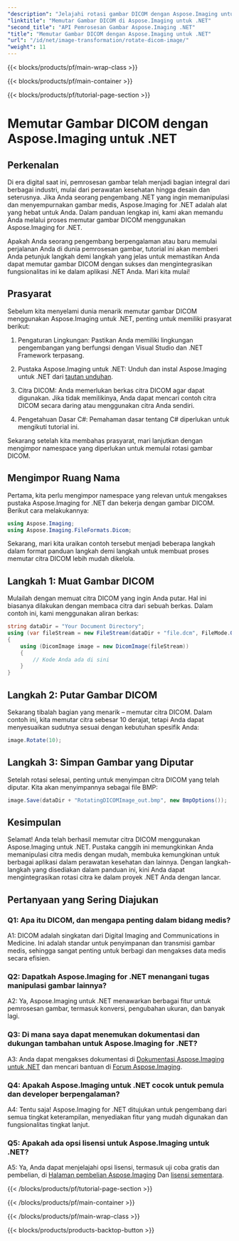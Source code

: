 ```yaml
---
"description": "Jelajahi rotasi gambar DICOM dengan Aspose.Imaging untuk .NET. Panduan langkah demi langkah untuk memanipulasi gambar medis."
"linktitle": "Memutar Gambar DICOM di Aspose.Imaging untuk .NET"
"second_title": "API Pemrosesan Gambar Aspose.Imaging .NET"
"title": "Memutar Gambar DICOM dengan Aspose.Imaging untuk .NET"
"url": "/id/net/image-transformation/rotate-dicom-image/"
"weight": 11
---
```


{{< blocks/products/pf/main-wrap-class >}}

{{< blocks/products/pf/main-container >}}

{{< blocks/products/pf/tutorial-page-section >}}

# Memutar Gambar DICOM dengan Aspose.Imaging untuk .NET

## Perkenalan

Di era digital saat ini, pemrosesan gambar telah menjadi bagian integral dari berbagai industri, mulai dari perawatan kesehatan hingga desain dan seterusnya. Jika Anda seorang pengembang .NET yang ingin memanipulasi dan menyempurnakan gambar medis, Aspose.Imaging for .NET adalah alat yang hebat untuk Anda. Dalam panduan lengkap ini, kami akan memandu Anda melalui proses memutar gambar DICOM menggunakan Aspose.Imaging for .NET.

Apakah Anda seorang pengembang berpengalaman atau baru memulai perjalanan Anda di dunia pemrosesan gambar, tutorial ini akan memberi Anda petunjuk langkah demi langkah yang jelas untuk memastikan Anda dapat memutar gambar DICOM dengan sukses dan mengintegrasikan fungsionalitas ini ke dalam aplikasi .NET Anda. Mari kita mulai!

## Prasyarat

Sebelum kita menyelami dunia menarik memutar gambar DICOM menggunakan Aspose.Imaging untuk .NET, penting untuk memiliki prasyarat berikut:

1. Pengaturan Lingkungan: Pastikan Anda memiliki lingkungan pengembangan yang berfungsi dengan Visual Studio dan .NET Framework terpasang.

2. Pustaka Aspose.Imaging untuk .NET: Unduh dan instal Aspose.Imaging untuk .NET dari [tautan unduhan](https://releases.aspose.com/imaging/net/).

3. Citra DICOM: Anda memerlukan berkas citra DICOM agar dapat digunakan. Jika tidak memilikinya, Anda dapat mencari contoh citra DICOM secara daring atau menggunakan citra Anda sendiri.

4. Pengetahuan Dasar C#: Pemahaman dasar tentang C# diperlukan untuk mengikuti tutorial ini.

Sekarang setelah kita membahas prasyarat, mari lanjutkan dengan mengimpor namespace yang diperlukan untuk memulai rotasi gambar DICOM.

## Mengimpor Ruang Nama

Pertama, kita perlu mengimpor namespace yang relevan untuk mengakses pustaka Aspose.Imaging for .NET dan bekerja dengan gambar DICOM. Berikut cara melakukannya:

```csharp
using Aspose.Imaging;
using Aspose.Imaging.FileFormats.Dicom;
```

Sekarang, mari kita uraikan contoh tersebut menjadi beberapa langkah dalam format panduan langkah demi langkah untuk membuat proses memutar citra DICOM lebih mudah dikelola.

## Langkah 1: Muat Gambar DICOM

Mulailah dengan memuat citra DICOM yang ingin Anda putar. Hal ini biasanya dilakukan dengan membaca citra dari sebuah berkas. Dalam contoh ini, kami menggunakan aliran berkas:

```csharp
string dataDir = "Your Document Directory";
using (var fileStream = new FileStream(dataDir + "file.dcm", FileMode.Open, FileAccess.Read))
{
    using (DicomImage image = new DicomImage(fileStream))
    {
        // Kode Anda ada di sini
    }
}
```

## Langkah 2: Putar Gambar DICOM

Sekarang tibalah bagian yang menarik – memutar citra DICOM. Dalam contoh ini, kita memutar citra sebesar 10 derajat, tetapi Anda dapat menyesuaikan sudutnya sesuai dengan kebutuhan spesifik Anda:

```csharp
image.Rotate(10);
```

## Langkah 3: Simpan Gambar yang Diputar

Setelah rotasi selesai, penting untuk menyimpan citra DICOM yang telah diputar. Kita akan menyimpannya sebagai file BMP:

```csharp
image.Save(dataDir + "RotatingDICOMImage_out.bmp", new BmpOptions());
```

## Kesimpulan

Selamat! Anda telah berhasil memutar citra DICOM menggunakan Aspose.Imaging untuk .NET. Pustaka canggih ini memungkinkan Anda memanipulasi citra medis dengan mudah, membuka kemungkinan untuk berbagai aplikasi dalam perawatan kesehatan dan lainnya. Dengan langkah-langkah yang disediakan dalam panduan ini, kini Anda dapat mengintegrasikan rotasi citra ke dalam proyek .NET Anda dengan lancar.

## Pertanyaan yang Sering Diajukan

### Q1: Apa itu DICOM, dan mengapa penting dalam bidang medis?

A1: DICOM adalah singkatan dari Digital Imaging and Communications in Medicine. Ini adalah standar untuk penyimpanan dan transmisi gambar medis, sehingga sangat penting untuk berbagi dan mengakses data medis secara efisien.

### Q2: Dapatkah Aspose.Imaging for .NET menangani tugas manipulasi gambar lainnya?

A2: Ya, Aspose.Imaging untuk .NET menawarkan berbagai fitur untuk pemrosesan gambar, termasuk konversi, pengubahan ukuran, dan banyak lagi.

### Q3: Di mana saya dapat menemukan dokumentasi dan dukungan tambahan untuk Aspose.Imaging for .NET?

A3: Anda dapat mengakses dokumentasi di [Dokumentasi Aspose.Imaging untuk .NET](https://reference.aspose.com/imaging/net/) dan mencari bantuan di [Forum Aspose.Imaging](https://forum.aspose.com/).

### Q4: Apakah Aspose.Imaging untuk .NET cocok untuk pemula dan developer berpengalaman?

A4: Tentu saja! Aspose.Imaging for .NET ditujukan untuk pengembang dari semua tingkat keterampilan, menyediakan fitur yang mudah digunakan dan fungsionalitas tingkat lanjut.

### Q5: Apakah ada opsi lisensi untuk Aspose.Imaging untuk .NET?

A5: Ya, Anda dapat menjelajahi opsi lisensi, termasuk uji coba gratis dan pembelian, di [Halaman pembelian Aspose.Imaging](https://purchase.aspose.com/buy) Dan [lisensi sementara](https://purchase.aspose.com/temporary-license/).

{{< /blocks/products/pf/tutorial-page-section >}}

{{< /blocks/products/pf/main-container >}}

{{< /blocks/products/pf/main-wrap-class >}}

{{< blocks/products/products-backtop-button >}}